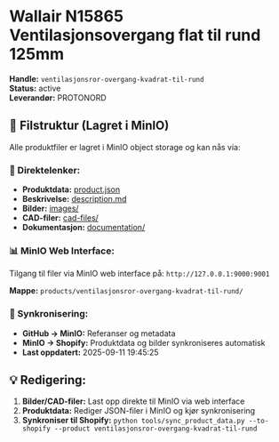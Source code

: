 # Wallair N15865 Ventilasjonsovergang flat til rund 125mm

**Handle:** `ventilasjonsror-overgang-kvadrat-til-rund`  
**Status:** active  
**Leverandør:** PROTONORD

## 📁 Filstruktur (Lagret i MinIO)

Alle produktfiler er lagret i MinIO object storage og kan nås via:

### 🔗 Direktelenker:
- **Produktdata:** [product.json](http://127.0.0.1:9000/products/ventilasjonsror-overgang-kvadrat-til-rund/product.json)
- **Beskrivelse:** [description.md](http://127.0.0.1:9000/products/ventilasjonsror-overgang-kvadrat-til-rund/description.md)
- **Bilder:** [images/](http://127.0.0.1:9000/products/ventilasjonsror-overgang-kvadrat-til-rund/images/)
- **CAD-filer:** [cad-files/](http://127.0.0.1:9000/products/ventilasjonsror-overgang-kvadrat-til-rund/cad-files/)
- **Dokumentasjon:** [documentation/](http://127.0.0.1:9000/products/ventilasjonsror-overgang-kvadrat-til-rund/documentation/)

### 📊 MinIO Web Interface:
Tilgang til filer via MinIO web interface på:
`http://127.0.0.1:9000:9001`

**Mappe:** `products/ventilasjonsror-overgang-kvadrat-til-rund/`

### 🔄 Synkronisering:
- **GitHub → MinIO:** Referanser og metadata
- **MinIO → Shopify:** Produktdata og bilder synkroniseres automatisk
- **Last oppdatert:** 2025-09-11 19:45:25

## 💡 Redigering:
1. **Bilder/CAD-filer:** Last opp direkte til MinIO via web interface
2. **Produktdata:** Rediger JSON-filer i MinIO og kjør synkronisering
3. **Synkroniser til Shopify:** `python tools/sync_product_data.py --to-shopify --product ventilasjonsror-overgang-kvadrat-til-rund`
